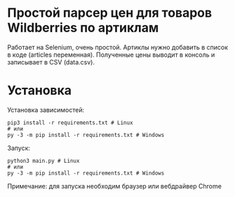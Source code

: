# Простой парсер цен для товаров Wildberries по артиклам
Работает на Selenium, очень простой.
Артиклы нужно добавить в список в коде (articles переменная).
Полученные цены выводит в консоль и записывает в CSV (data.csv).

# Установка
Установка зависимостей:
```
pip3 install -r requirements.txt # Linux
# или
py -3 -m pip install -r requirements.txt # Windows
```

Запуск:
```
python3 main.py # Linux
# или
py -3 -m pip install -r requirements.txt # Windows
```
Примечание: для запуска необходим браузер или вебдрайвер Chrome
